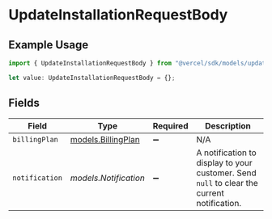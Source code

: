 # UpdateInstallationRequestBody

## Example Usage

```typescript
import { UpdateInstallationRequestBody } from "@vercel/sdk/models/updateinstallationop.js";

let value: UpdateInstallationRequestBody = {};
```

## Fields

| Field                                                                                      | Type                                                                                       | Required                                                                                   | Description                                                                                |
| ------------------------------------------------------------------------------------------ | ------------------------------------------------------------------------------------------ | ------------------------------------------------------------------------------------------ | ------------------------------------------------------------------------------------------ |
| `billingPlan`                                                                              | [models.BillingPlan](../models/billingplan.md)                                             | :heavy_minus_sign:                                                                         | N/A                                                                                        |
| `notification`                                                                             | *models.Notification*                                                                      | :heavy_minus_sign:                                                                         | A notification to display to your customer. Send `null` to clear the current notification. |